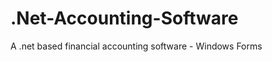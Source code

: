 .Net-Accounting-Software
========================

A .net based financial accounting software - Windows Forms
